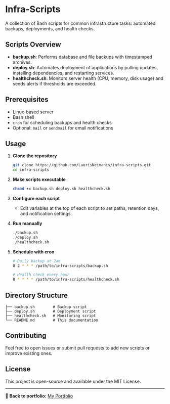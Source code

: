 # Infra-Scripts

A collection of Bash scripts for common infrastructure tasks: automated backups, deployments, and health checks.

## Scripts Overview

- **backup.sh**: Performs database and file backups with timestamped archives.
- **deploy.sh**: Automates deployment of applications by pulling updates, installing dependencies, and restarting services.
- **healthcheck.sh**: Monitors server health (CPU, memory, disk usage) and sends alerts if thresholds are exceeded.

## Prerequisites

- Linux-based server
- Bash shell
- `cron` for scheduling backups and health checks
- Optional: `mail` or `sendmail` for email notifications

## Usage

1. **Clone the repository**
   ```bash
   git clone https://github.com/LaurisNeimanis/infra-scripts.git
   cd infra-scripts
   ```

2. **Make scripts executable**
   ```bash
   chmod +x backup.sh deploy.sh healthcheck.sh
   ```

3. **Configure each script**
   - Edit variables at the top of each script to set paths, retention days, and notification settings.

4. **Run manually**
   ```bash
   ./backup.sh
   ./deploy.sh
   ./healthcheck.sh
   ```

5. **Schedule with cron**
   ```bash
   # Daily backup at 2am
   0 2 * * * /path/to/infra-scripts/backup.sh

   # Health check every hour
   0 * * * * /path/to/infra-scripts/healthcheck.sh
   ```

## Directory Structure

```
├── backup.sh        # Backup script
├── deploy.sh        # Deployment script
├── healthcheck.sh   # Monitoring script
└── README.md        # This documentation
```

## Contributing

Feel free to open issues or submit pull requests to add new scripts or improve existing ones.

## License

This project is open-source and available under the MIT License.

---

🔗 **Back to portfolio:** [My Portfolio](https://github.com/LaurisNeimanis/my-portfolio)

